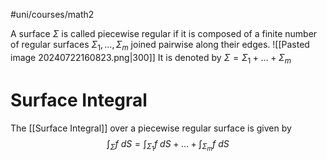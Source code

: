 #uni/courses/math2 

A surface $\Sigma$ is called piecewise regular if it is composed of a finite number of regular surfaces $\Sigma_{1}, \dots, \Sigma_{m}$ joined pairwise along their edges.
![[Pasted image 20240722160823.png|300]]
It is denoted by $\Sigma = \Sigma_{1} + \dots + \Sigma_{m}$

# Surface Integral

The [[Surface Integral]] over a piecewise regular surface is given by
$$
\int_{\Sigma} f \ dS = \int_{\Sigma_{1}} f \ dS + \dots + \int_{\Sigma_{m}} f \ dS
$$
